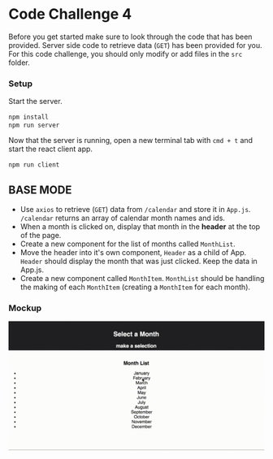 # Code Challenge 4

Before you get started make sure to look through the code that has been provided. Server side code to retrieve data (`GET`) has been provided for you. For this code challenge, you should only modify or add files in the `src` folder.

### Setup

Start the server.

```
npm install
npm run server
```

Now that the server is running, open a new terminal tab with `cmd + t` and start the react client app.

```
npm run client
```

## BASE MODE

- Use `axios` to retrieve (`GET`) data from `/calendar` and store it in `App.js`. `/calendar` returns an array of calendar month names and ids.
- When a month is clicked on, display that month in the **header** at the top of the page.
- Create a new component for the list of months called `MonthList`.
- Move the header into it's own component, `Header` as a child of App. `Header` should display the month that was just clicked. Keep the data in App.js.
- Create a new component called `MonthItem`. `MonthList` should be handling the making of each `MonthItem` (creating a `MonthItem` for each month).

### Mockup

![Base Mode Mockup](wireframes/code-challenge-4-video.gif)

